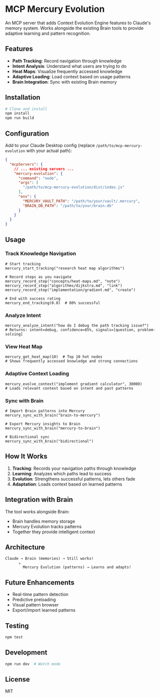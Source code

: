 # MCP Mercury Evolution

An MCP server that adds Context Evolution Engine features to Claude's memory system. Works alongside the existing Brain tools to provide adaptive learning and pattern recognition.

## Features

- **Path Tracking**: Record navigation through knowledge
- **Intent Analysis**: Understand what users are trying to do
- **Heat Maps**: Visualize frequently accessed knowledge
- **Adaptive Loading**: Load context based on usage patterns
- **Brain Integration**: Sync with existing Brain memory

## Installation

```bash
# Clone and install
npm install
npm run build
```

## Configuration

Add to your Claude Desktop config (replace `/path/to/mcp-mercury-evolution` with your actual path):

```json
{
  "mcpServers": {
    // ... existing servers ...
    "mercury-evolution": {
      "command": "node",
      "args": [
        "/path/to/mcp-mercury-evolution/dist/index.js"
      ],
      "env": {
        "MERCURY_VAULT_PATH": "/path/to/your/vault/.mercury",
        "BRAIN_DB_PATH": "/path/to/your/brain.db"
      }
    }
  }
}
```

## Usage

### Track Knowledge Navigation

```
# Start tracking
mercury_start_tracking("research heat map algorithms")

# Record steps as you navigate
mercury_record_step("concepts/heat-maps.md", "note")
mercury_record_step("algorithms/dijkstra.md", "link")
mercury_record_step("implementation/gradient.md", "create")

# End with success rating
mercury_end_tracking(0.8)  # 80% successful
```

### Analyze Intent

```
mercury_analyze_intent("how do I debug the path tracking issue?")
# Returns: intent=debug, confidence=85%, signals=[question, problem-solving]
```

### View Heat Map

```
mercury_get_heat_map(10)  # Top 10 hot nodes
# Shows frequently accessed knowledge and strong connections
```

### Adaptive Context Loading

```
mercury_evolve_context("implement gradient calculator", 30000)
# Loads relevant context based on intent and past patterns
```

### Sync with Brain

```
# Import Brain patterns into Mercury
mercury_sync_with_brain("brain-to-mercury")

# Export Mercury insights to Brain
mercury_sync_with_brain("mercury-to-brain")

# Bidirectional sync
mercury_sync_with_brain("bidirectional")
```

## How It Works

1. **Tracking**: Records your navigation paths through knowledge
2. **Learning**: Analyzes which paths lead to success
3. **Evolution**: Strengthens successful patterns, lets others fade
4. **Adaptation**: Loads context based on learned patterns

## Integration with Brain

The tool works alongside Brain:
- Brain handles memory storage
- Mercury Evolution tracks patterns
- Together they provide intelligent context

## Architecture

```
Claude → Brain (memories) → Still works!
      ↘
        Mercury Evolution (patterns) → Learns and adapts!
```

## Future Enhancements

- Real-time pattern detection
- Predictive preloading
- Visual pattern browser
- Export/import learned patterns

## Testing

```bash
npm test
```

## Development

```bash
npm run dev  # Watch mode
```

## License

MIT
